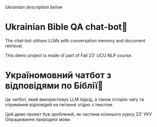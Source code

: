 *Ukrainian description below*

# Ukrainian Bible QA chat-bot👼

The chat-bot utilises LLMs with conversation memory and document retrieval.

This demo project is made of part of Fall 23' UCU NLP course.

# Україномовний чатбот з відповідями по Біблії👼

Це чатбот, який використовує LLM підхід, а також історію чату та отримання відповідей на питання згідно з текстом.

Цей демо проект був зроблений, як частина осіннього курсу 23' УКУ Опрацювання природної мови.
